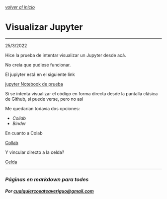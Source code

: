 [*volver al inicio*](../index.md)
# Visualizar Jupyter
---
25/3/2022

Hice la prueba de intentar visualizar un Jupyter desde acá.

No creía que pudiese funcionar.

El jupiyter está en el siguiente link

[jupyter Notebook de prueba](../jupyter/prueba.ipynb)

Si se intenta visualizar el código en forma directa desde la pantalla clásica de Github, si puede verse, pero no así

Me quedarían todavía dos opciones:

* *Collab*
* *Binder*

En cuanto a Colab 

[Collab](https://colab.research.google.com/drive/1M3-2cm-RVpJa491_Bzlmg3y8He-HHkjP?usp=sharing)


Y vincular directo a la celda?

[Celda](https://colab.research.google.com/drive/1M3-2cm-RVpJa491_Bzlmg3y8He-HHkjP#scrollTo=pYSCLQZMaBEY&line=1&uniqifier=1)

---
### *Páginas en markdown para todes*
#### *Por cualquiercosateaveriguo@gmail.com*
